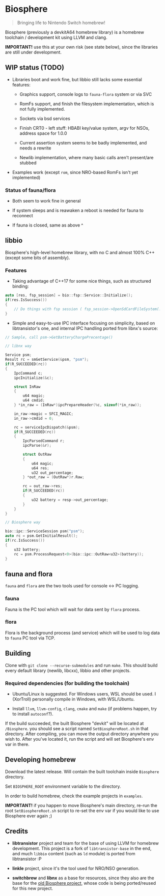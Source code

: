 # Biosphere

> Bringing life to Nintendo Switch homebrew!

Biosphere (previously a devkitA64 homebrew library) is a homebrew toolchain / development kit using LLVM and clang.

**IMPORTANT!** use this at your own risk (see state below), since the libraries are still under development.

## WIP status (TODO)

- Libraries boot and work fine, but libbio still lacks some essential features:

  - Graphics support, console logs to `fauna-flora` system or via SVC

  - RomFs support, and finish the filesystem implementation, which is not fully implemented.

  - Sockets via bsd services

  - Finish CRT0 - left stuff: HBABI key/value system, argv for NSOs, address space for 1.0.0

  - Current assertion system seems to be badly implemented, and needs a rewrite

  - Newlib implementation, where many basic calls aren't present/are stubbed

- Examples work (except `rom`, since NRO-based RomFs isn't yet implemented)

### Status of fauna/flora

- Both seem to work fine in general

- If system sleeps and is reawaken a reboot is needed for fauna to reconnect

- If fauna is closed, same as above ^

## libbio

Biosphere's high-level homebrew library, with no C and almost 100% C++ (except some bits of assembly).

### Features

- Taking advantage of C++17 for some nice things, such as structured binding:

```cpp
auto [res, fsp_session] = bio::fsp::Service::Initialize();
if(res.IsSuccess())
{
    // Do things with fsp session ( fsp_session->OpenSdCardFileSystem(...) )
}
```

- Simple and easy-to-use IPC interface focusing on simplicity, based on libtransistor's one, and internal IPC handling ported from libnx's source:

```cpp
// Sample, call psm->GetBatteryChargePrecentage()

// libnx way

Service psm;
Result rc = smGetService(&psm, "psm");
if(R_SUCCEEDED(rc))
{
    IpcCommand c;
    ipcInitialize(&c);

    struct InRaw
    {
        u64 magic;
        u64 cmdid;
    } *in_raw = (InRaw*)ipcPrepareHeader(%c, sizeof(*in_raw));

    in_raw->magic = SFCI_MAGIC;
    in_raw->cmdid = 0;

    rc = serviceIpcDispatch(&psm);
    if(R_SUCCEEDED(rc))
    {
        IpcParsedCommand r;
        ipcParse(&r);

        struct OutRaw
        {
            u64 magic;
            u64 res;
            u32 out_percentage;
        } *out_raw = (OutRaw*)r.Raw;

        rc = out_raw->res;
        if(R_SUCCEEDED(rc))
        {
            u32 battery = resp->out_percentage;
        }
    }
}

// Biosphere way

bio::ipc::ServiceSession psm("psm");
auto rc = psm.GetInitialResult();
if(rc.IsSuccess())
{
    u32 battery;
    rc = psm.ProcessRequest<0>(bio::ipc::OutRaw<u32>(battery));
}
```

## fauna and flora

`fauna` and `flora` are the two tools used for console <-> PC logging.

### fauna

Fauna is the PC tool which will wait for data sent by `flora` process.

### flora

Flora is the background process (and service) which will be used to log data to `fauna` PC tool via TCP.

## Building

Clone with `git clone --recurse-submodules` and run `make`. This should build every default library (newlib, libcxx), libbio and other projects.

### Required dependencies (for building the toolchain)

- Ubuntu/Linux is suggested. For Windows users, WSL should be used.  I (XorTroll) personally compile in Windows, with WSL/Ubuntu.

- Install `llvm`, `llvm-config`, `clang`, `cmake` and `make` (if problems happen, try to install `autoconf`?).

If the build succeeded, the built Biosphere "devkit" will be located at `/Biosphere`. you should see a script named `SetBiosphereRoot.sh` in that directory. After compiling, you can move the output directory anywhere you wish to. After you've located it, run the script and will set Biosphere's env var in there.

## Developing homebrew

Download the latest release. Will contain the built toolchain inside `Biosphere` directory.

Set `BIOSPHERE_ROOT` environment variable to the directory.

In order to build homebrew, check the example projects in `examples`.

**IMPORTANT!** if you happen to move Biosphere's main directory, re-run the root `SetBiosphereRoot.sh` script to re-set the env var if you would like to use Biosphere ever again ;)

## Credits

- **libtransistor** project and team for the base of using LLVM for homebrew development. This project is a fork of `libtransistor-base` in the end, and much `libbio` content (such as `ld` module) is ported from libtransistor :P

- **linkle** project, since it's the tool used for NRO/NSO generation.

- **switchbrew** and **libnx** as a base for resources, since they also are the base for the [old Biosphere project](https://github.com/XorTroll/Biosphere-old), whose code is being ported/reused for this new project.
